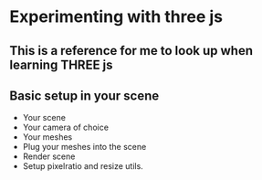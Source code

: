 # Experimenting with three js

## This is a reference for me to look up when learning THREE js

## Basic setup in your scene

- Your scene
- Your camera of choice
- Your meshes
- Plug your meshes into the scene
- Render scene
- Setup pixelratio and resize utils.
